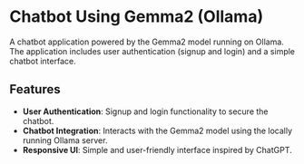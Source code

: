 # Chatbot Using Gemma2 (Ollama)

A chatbot application powered by the Gemma2 model running on Ollama. The application includes user authentication (signup and login) and a simple chatbot interface.

## Features
- **User Authentication**: Signup and login functionality to secure the chatbot.
- **Chatbot Integration**: Interacts with the Gemma2 model using the locally running Ollama server.
- **Responsive UI**: Simple and user-friendly interface inspired by ChatGPT.

